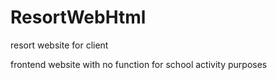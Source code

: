 # ResortWebHtml
resort website for client

frontend website with no function for school activity purposes
